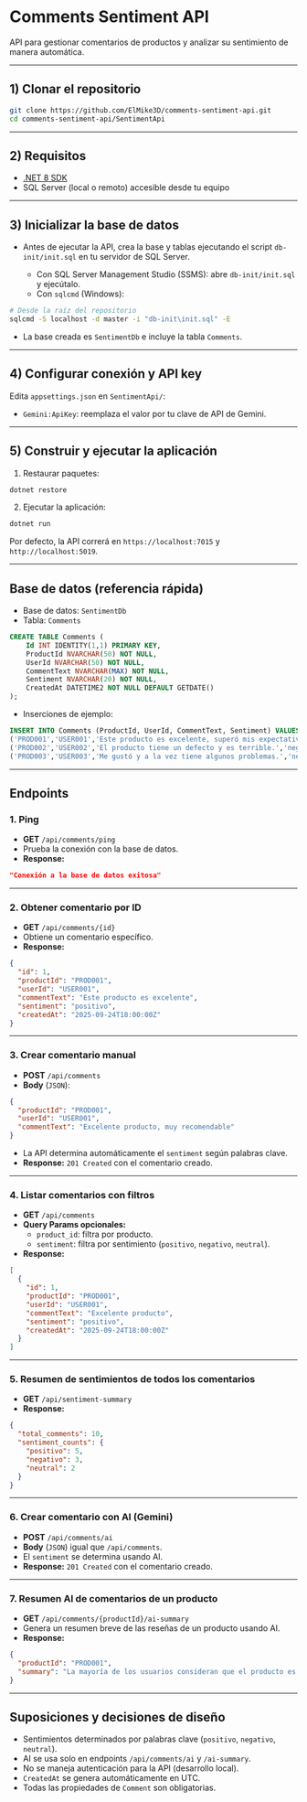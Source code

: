 # Comments Sentiment API

API para gestionar comentarios de productos y analizar su sentimiento de manera automática.

---

## 1) Clonar el repositorio

```bash
git clone https://github.com/ElMike3D/comments-sentiment-api.git
cd comments-sentiment-api/SentimentApi
```

---

## 2) Requisitos

- [.NET 8 SDK](https://dotnet.microsoft.com/en-us/download/dotnet/8.0)
- SQL Server (local o remoto) accesible desde tu equipo

---

## 3) Inicializar la base de datos

- Antes de ejecutar la API, crea la base y tablas ejecutando el script `db-init/init.sql` en tu servidor de SQL Server.

  - Con SQL Server Management Studio (SSMS): abre `db-init/init.sql` y ejecútalo.
  - Con `sqlcmd` (Windows):

```bash
# Desde la raíz del repositorio
sqlcmd -S localhost -d master -i "db-init\init.sql" -E
```

- La base creada es `SentimentDb` e incluye la tabla `Comments`.

---

## 4) Configurar conexión y API key

Edita `appsettings.json` en `SentimentApi/`:

- `Gemini:ApiKey`: reemplaza el valor por tu clave de API de Gemini.

---

## 5) Construir y ejecutar la aplicación

1. Restaurar paquetes:

```bash
dotnet restore
```

2. Ejecutar la aplicación:

```bash
dotnet run
```

Por defecto, la API correrá en `https://localhost:7015` y `http://localhost:5019`.

---

## Base de datos (referencia rápida)

- Base de datos: `SentimentDb`
- Tabla: `Comments`

```sql
CREATE TABLE Comments (
    Id INT IDENTITY(1,1) PRIMARY KEY,
    ProductId NVARCHAR(50) NOT NULL,
    UserId NVARCHAR(50) NOT NULL,
    CommentText NVARCHAR(MAX) NOT NULL,
    Sentiment NVARCHAR(20) NOT NULL,
    CreatedAt DATETIME2 NOT NULL DEFAULT GETDATE()
);
```

- Inserciones de ejemplo:

```sql
INSERT INTO Comments (ProductId, UserId, CommentText, Sentiment) VALUES
('PROD001','USER001','Este producto es excelente, superó mis expectativas.','positivo'),
('PROD002','USER002','El producto tiene un defecto y es terrible.','negativo'),
('PROD003','USER003','Me gustó y a la vez tiene algunos problemas.','neutral');
```

---

## Endpoints

### 1. Ping

- **GET** `/api/comments/ping`
- Prueba la conexión con la base de datos.
- **Response:**
```json
"Conexión a la base de datos exitosa"
```

---

### 2. Obtener comentario por ID

- **GET** `/api/comments/{id}`
- Obtiene un comentario específico.
- **Response:**
```json
{
  "id": 1,
  "productId": "PROD001",
  "userId": "USER001",
  "commentText": "Este producto es excelente",
  "sentiment": "positivo",
  "createdAt": "2025-09-24T18:00:00Z"
}
```

---

### 3. Crear comentario manual

- **POST** `/api/comments`
- **Body** (`JSON`):
```json
{
  "productId": "PROD001",
  "userId": "USER001",
  "commentText": "Excelente producto, muy recomendable"
}
```
- La API determina automáticamente el `sentiment` según palabras clave.
- **Response:** `201 Created` con el comentario creado.

---

### 4. Listar comentarios con filtros

- **GET** `/api/comments`
- **Query Params opcionales:**
  - `product_id`: filtra por producto.
  - `sentiment`: filtra por sentimiento (`positivo`, `negativo`, `neutral`).
- **Response:**
```json
[
  {
    "id": 1,
    "productId": "PROD001",
    "userId": "USER001",
    "commentText": "Excelente producto",
    "sentiment": "positivo",
    "createdAt": "2025-09-24T18:00:00Z"
  }
]
```

---

### 5. Resumen de sentimientos de todos los comentarios

- **GET** `/api/sentiment-summary`
- **Response:**
```json
{
  "total_comments": 10,
  "sentiment_counts": {
    "positivo": 5,
    "negativo": 3,
    "neutral": 2
  }
}
```

---

### 6. Crear comentario con AI (Gemini)

- **POST** `/api/comments/ai`
- **Body** (`JSON`) igual que `/api/comments`.
- El `sentiment` se determina usando AI.
- **Response:** `201 Created` con el comentario creado.

---

### 7. Resumen AI de comentarios de un producto

- **GET** `/api/comments/{productId}/ai-summary`
- Genera un resumen breve de las reseñas de un producto usando AI.
- **Response:**
```json
{
  "productId": "PROD001",
  "summary": "La mayoría de los usuarios consideran que el producto es excelente y cumple con lo esperado, aunque algunos mencionan pequeños problemas de funcionamiento."
}
```

---

## Suposiciones y decisiones de diseño

- Sentimientos determinados por palabras clave (`positivo`, `negativo`, `neutral`).
- AI se usa solo en endpoints `/api/comments/ai` y `/ai-summary`.
- No se maneja autenticación para la API (desarrollo local).
- `CreatedAt` se genera automáticamente en UTC.
- Todas las propiedades de `Comment` son obligatorias.


